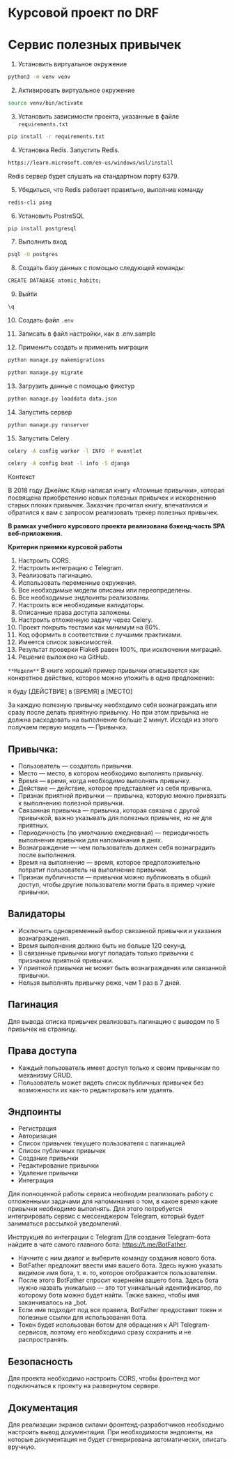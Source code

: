 #   Курсовой проект по DRF

# Сервис полезных привычек

1. Установить виртуальное окружение
```bash
python3 -m venv venv
```
2. Активировать виртуальное окружение
```bash
source venv/bin/activate
```
3. Установить зависимости проекта, указанные в файле `requirements.txt`
```bash
pip install -r requirements.txt
```
4. Установка Redis. Запустить Redis.
```bash
https://learn.microsoft.com/en-us/windows/wsl/install
```
Redis сервер будет слушать на стандартном порту 6379.

5. Убедиться, что Redis работает правильно, выполнив команду
```bash
redis-cli ping
```
6. Установить PostreSQL
```bash
pip install postgresql
```
7. Выполнить вход
```bash
psql -U postgres
```
8. Cоздать базу данных 
с помощью следующей команды:
```bash
CREATE DATABASE atomic_habits;
```
9. Выйти
```bash
\q
```
10. Создать файл `.env` 
11. Записать в файл настройки, как в .env.sample

12. Применить создать и применить миграции

```bash
python manage.py makemigrations
```
```bash
python manage.py migrate
```
13. Загрузить данные с помощью фикстур
```bash
python manage.py loaddata data.json
```
14. Запустить сервер
```bash
python manage.py runserver
```
15. Запустить Celery
```bash
celery -A config worker -l INFO -P eventlet
```
```bash
celery -A config beat -l info -S django
```


Контекст

В 2018 году Джеймс Клир написал книгу «Атомные привычки», которая посвящена приобретению новых полезных привычек и 
искоренению старых плохих привычек. Заказчик прочитал книгу, впечатлился и обратился к вам с запросом реализовать 
трекер полезных привычек.

**В рамках учебного курсового проекта реализована бэкенд-часть SPA веб-приложения.**

**Критерии приемки курсовой работы**
1. Настроить CORS.
2. Настроить интеграцию с Telegram.
3. Реализовать пагинацию.
4. Использовать переменные окружения.
5. Все необходимые модели описаны или переопределены.
6. Все необходимые эндпоинты реализованы.
7. Настроить все необходимые валидаторы.
8. Описанные права доступа заложены.
9. Настроить отложенную задачу через Celery.
10. Проект покрыть тестами как минимум на 80%.
11. Код оформить в соответствии с лучшими практиками.
12. Имеется список зависимостей.
13. Результат проверки Flake8 равен 100%, при исключении миграций.
14. Решение выложено на GitHub.


`**Модели**`
В книге хороший пример привычки описывается как конкретное действие, которое можно уложить в одно предложение:

я буду [ДЕЙСТВИЕ] в [ВРЕМЯ] в [МЕСТО]

За каждую полезную привычку необходимо себя вознаграждать или сразу после делать приятную привычку. Но при этом привычка не должна расходовать на выполнение больше 2 минут. Исходя из этого получаем первую модель — Привычка.

## Привычка:

* Пользователь — создатель привычки.
* Место — место, в котором необходимо выполнять привычку.
* Время — время, когда необходимо выполнять привычку.
* Действие — действие, которое представляет из себя привычка.
* Признак приятной привычки — привычка, которую можно привязать к выполнению полезной привычки.
* Связанная привычка — привычка, которая связана с другой привычкой, важно указывать для полезных привычек, но не для приятных.
* Периодичность (по умолчанию ежедневная) — периодичность выполнения привычки для напоминания в днях.
* Вознаграждение — чем пользователь должен себя вознаградить после выполнения.
* Время на выполнение — время, которое предположительно потратит пользователь на выполнение привычки.
* Признак публичности — привычки можно публиковать в общий доступ, чтобы другие пользователи могли брать в пример чужие привычки.


## Валидаторы

* Исключить одновременный выбор связанной привычки и указания вознаграждения.
* Время выполнения должно быть не больше 120 секунд.
* В связанные привычки могут попадать только привычки с признаком приятной привычки.
* У приятной привычки не может быть вознаграждения или связанной привычки.
* Нельзя выполнять привычку реже, чем 1 раз в 7 дней.

## Пагинация
Для вывода списка привычек реализовать пагинацию с выводом по 5 привычек на страницу.

## Права доступа
* Каждый пользователь имеет доступ только к своим привычкам по механизму CRUD.
* Пользователь может видеть список публичных привычек без возможности их как-то редактировать или удалять.

## Эндпоинты

* Регистрация
* Авторизация
* Список привычек текущего пользователя с пагинацией
* Список публичных привычек
* Создание привычки
* Редактирование привычки
* Удаление привычки
* Интеграция

Для полноценной работы сервиса необходим реализовать работу с отложенными задачами для напоминания о том, 
в какое время какие привычки необходимо выполнять.
Для этого потребуется интегрировать сервис с мессенджером Telegram, который будет заниматься рассылкой уведомлений.

Инструкция по интеграции с Telegram
Для создания Telegram-бота найдите в чате самого главного бота: https://t.me/BotFather.

* Начните с ним диалог и выберите команду создания нового бота.
* BotFather предложит ввести имя вашего бота. Здесь нужно указать видимое имя бота, т. е. то, которое отображается пользователям.
* После этого BotFather спросит юзернейм вашего бота. Здесь бота нужно назвать уникально — это тот уникальный идентификатор, по которому бота можно будет найти. Также важно, чтобы имя заканчивалось на _bot.
* Если имя подходит под все правила, BotFather предоставит токен и полезные ссылки для использования бота.
* Токен будет использован ботом для обращения к API Telegram-сервисов, поэтому его необходимо сразу сохранить и не распространять.

## Безопасность

Для проекта необходимо настроить CORS, чтобы фронтенд мог подключаться к проекту на развернутом сервере.

## Документация

Для реализации экранов силами фронтенд-разработчиков необходимо настроить вывод документации. При необходимости эндпоинты, на которые документация не будет сгенерирована автоматически, описать вручную.
